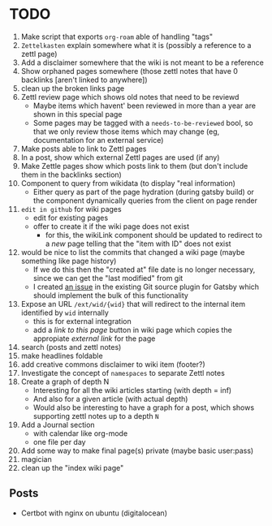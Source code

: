 # TODO

1. Make script that exports `org-roam` able of handling "tags"
2. `Zettelkasten` explain somewhere what it is (possibly a reference to a zettl page)
3. Add a disclaimer somewhere that the wiki is not meant to be a reference
4. Show orphaned pages somewhere (those zettl notes that have 0 backlinks [aren't linked to anywhere])
5. clean up the broken links page
6. Zettl review page which shows old notes that need to be reviewd
   - Maybe items which havent' been reviewed in more than a year are shown in this special page
   - Some pages may be tagged with a `needs-to-be-reviewed` bool, so that we only review those items which may change (eg, documentation for an external service)
7. Make posts able to link to Zettl pages
8. In a post, show which external Zettl pages are used (if any)
9. Make Zettle pages show which posts link to them (but don't include them in the backlinks section)
10. Component to query from wikidata (to display "real information)
    - Either query as part of the page hydration (during gatsby build) or the component dynamically queries from the client on page render
11. `edit in github` for wiki pages
    - edit for existing pages
    - offer to create it if the wiki page does not exist
      - for this, the wikiLink component should be updated to redirect to a _new_ page telling that the "item with ID" does not exist
12. would be nice to list the commits that changed a wiki page (maybe something like page history)
    - If we do this then the "created at" file date is no longer necessary, since we can get the "last modified" from git
    - I created [an issue](https://github.com/PMudra/gatsby-source-local-git/issues/285) in the existing Git source plugin for Gatsby which should implement the bulk of this functionality
13. Expose an URL `/ext/wid/{wid}` that will redirect to the internal item identified by `wid` internally
    - this is for external integration
    - add a _link to this page_ button in wiki page which copies the appropiate _external link_ for the page
14. search (posts and zettl notes)
15. make headlines foldable
16. add creative commons disclaimer to wiki item (footer?)
17. Investigate the concept of `namespaces` to separate Zettl notes
18. Create a graph of depth N
    - Interesting for all the wiki articles starting (with depth = inf)
    - And also for a given article (with actual depth)
    - Would also be interesting to have a graph for a post, which shows supporting zettl notes up to a depth `N`
19. Add a Journal section
    - with calendar like org-mode
    - one file per day
20. Add some way to make final page(s) private (maybe basic user:pass)
21. magician
22. clean up the "index wiki page"


## Posts

- Certbot with nginx on ubuntu (digitalocean)
